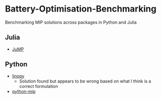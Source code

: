 # Battery-Optimisation-Benchmarking
Benchmarking MIP solutions across packages in Python and Julia

## Julia
- [JuMP](https://github.com/UNSW-CEEM/Battery-Optimisation-Benchmarking/blob/master/battery_optimisation_benchmarking/julia/jump.ipynb)

## Python
- [linopy](https://github.com/UNSW-CEEM/Battery-Optimisation-Benchmarking/blob/master/battery_optimisation_benchmarking/python/linopy.ipynb)
  - Solution found but appears to be wrong based on what I think is a correct formulation
- [python-mip](https://github.com/UNSW-CEEM/Battery-Optimisation-Benchmarking/blob/master/battery_optimisation_benchmarking/python/mip.ipynb)
